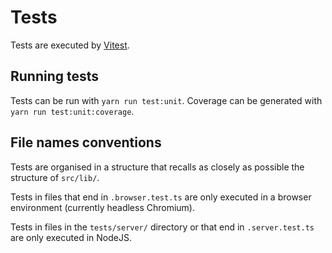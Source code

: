 # Tests

Tests are executed by [Vitest](https://vitest.dev/).

## Running tests

Tests can be run with `yarn run test:unit`. Coverage can be generated with `yarn run test:unit:coverage`.

## File names conventions

Tests are organised in a structure that recalls as closely as possible the structure of `src/lib/`.

Tests in files that end in `.browser.test.ts` are only executed in a browser environment (currently headless Chromium).

Tests in files in the `tests/server/` directory or that end in `.server.test.ts` are only executed in NodeJS.
